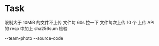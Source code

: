 # Task

限制大于 10MiB 的文件不上传
文件每 60s 拉一下
文件每次上传 10 个
上传 API 的 resp 中加上 sha256sum 检验

--team-photo
--source-code
